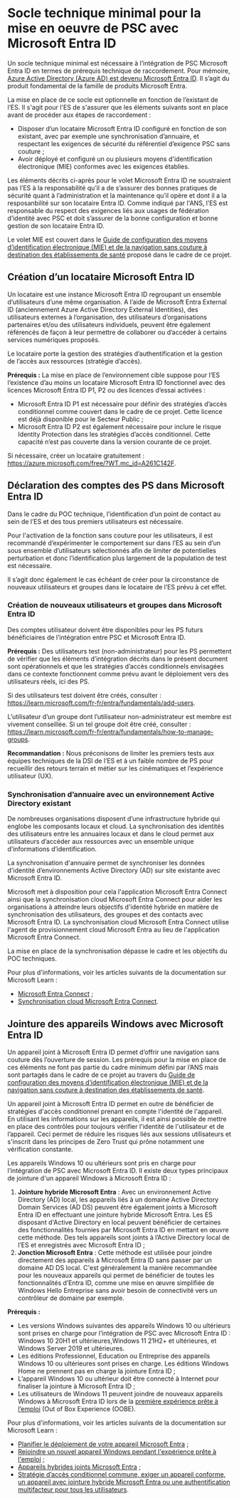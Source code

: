 # Socle technique minimal pour la mise en oeuvre de PSC avec Microsoft Entra ID

Un socle technique minimal est nécessaire à l’intégration de PSC Microsoft Entra ID en termes de prérequis technique de raccordement. Pour mémoire, [Azure Active Directory (Azure AD) est devenu Microsoft Entra ID](https://techcommunity.microsoft.com/t5/microsoft-entra-azure-ad-blog/azure-ad-is-becoming-microsoft-entra-id/ba-p/2520436). Il s’agit du produit fondamental de la famille de produits Microsoft Entra.

La mise en place de ce socle est optionnelle en fonction de l’existant de l’ES. Il s'agit pour l'ES de s'assurer que les éléments suivants sont en place avant de procéder aux étapes de raccordement :
*   Disposer d’un locataire Microsoft Entra ID configuré en fonction de son existant, avec par exemple une synchronisation d’annuaire, et respectant les exigences de sécurité du référentiel d’exigence PSC sans couture ;
*   Avoir déployé et configuré un ou plusieurs moyens d'identification électronique (MIE) conformes avec les exigences établies.

Les éléments décrits ci-après pour le volet Microsoft Entra ID ne soustraient pas l’ES à la responsabilité qu’il a de s’assurer des bonnes pratiques de sécurité quant à l’administration et la maintenance qu’il opère et dont il a la resposanbilité sur son locataire Entra ID. Comme indiqué par l'ANS, l’ES est responsable du respect des exigences liés aux usages de fédération d’identité avec PSC et doit s’assurer de la bonne configuration et bonne gestion de son locataire Entra ID.

Le volet MIE est couvert dans le [Guide de configuration des moyens d’identification électronique (MIE) et de la navigation sans couture à destination des établissements de santé](https://aka.ms/psc_mie_entraid) proposé dans le cadre de ce projet.

##	Création d’un locataire Microsoft Entra ID  

Un locataire est une instance Microsoft Entra ID regroupant un ensemble d’utilisateurs d’une même organisation. A l’aide de Microsoft Entra External ID (anciennement Azure Active Directory External Identities), des utilisateurs externes à l’organisation, des utilisateurs d’organisations partenaires et/ou des utilisateurs individuels, peuvent être également référencés de façon à leur permettre de collaborer ou d’accéder à certains services numériques proposés. 

Le locataire porte la gestion des stratégies d’authentification et la gestion de l’accès aux ressources (stratégie d’accès).

**Prérequis :** La mise en place de l’environnement cible suppose pour l’ES l’existence d’au moins un locataire Microsoft Entra ID fonctionnel avec des licences Microsoft Entra ID P1, P2 ou des licences d’essai activées :
*   Microsoft Entra ID P1 est nécessaire pour définir des stratégies d’accès conditionnel comme couvert dans le cadre de ce projet. Cette licence est déjà disponible pour le Secteur Public ;
*   Microsoft Entra ID P2 est également nécessaire pour inclure le risque Identity Protection dans les stratégies d’accès conditionnel. Cette capacité n’est pas couverte dans la version courante de ce projet.

Si nécessaire, créer un locataire gratuitement : https://azure.microsoft.com/free/?WT.mc_id=A261C142F.

## Déclaration des comptes des PS dans Microsoft Entra ID

Dans le cadre du POC technique, l’identification d’un point de contact au sein de l’ES et des tous premiers utilisateurs est nécessaire.

Pour l'activation de la fonction sans couture pour les utilisateurs, il est recommandé d’expérimenter le comportement sur dans l’ES au sein d’un sous ensemble d’utilisateurs sélectionnés afin de limiter de potentielles perturbation et donc l’identification plus largement de la population de test est nécessaire. 

Il s’agit donc également le cas échéant de créer pour la circonstance de nouveaux utilisateurs et groupes dans le locataire de l’ES prévu à cet effet.

### Création de nouveaux utilisateurs et groupes dans Microsoft Entra ID

Des comptes utilisateur doivent être disponibles pour les PS futurs bénéficiaires de l’intégration entre PSC et Microsoft Entra ID.

**Prérequis :** Des utilisateurs test (non-administrateur) pour les PS permettent de vérifier que les éléments d’intégration décrits dans le présent document sont opérationnels et que les stratégies d’accès conditionnels envisagées dans ce contexte fonctionnent comme prévu avant le déploiement vers des utilisateurs réels, ici des PS. 

Si des utilisateurs test doivent être créés, consulter : https://learn.microsoft.com/fr-fr/entra/fundamentals/add-users.

L’utilisateur d’un groupe dont l’utilisateur non-administrateur est membre est vivement conseillée. Si un tel groupe doit être créé, consulter : https://learn.microsoft.com/fr-fr/entra/fundamentals/how-to-manage-groups.

**Recommandation :** Nous préconisons de limiter les premiers tests aux équipes techniques de la DSI de l’ES et à un faible nombre de PS pour recueillir des retours terrain et métier sur les cinématiques et l’expérience utilisateur (UX).

### Synchronisation d’annuaire avec un environnement Active Directory existant

De nombreuses organisations disposent d’une infrastructure hybride qui englobe les composants locaux et cloud. La synchronisation des identités des utilisateurs entre les annuaires locaux et dans le cloud permet aux utilisateurs d’accéder aux ressources avec un ensemble unique d’informations d’identification.

La synchronisation d'annuaire permet de synchroniser les données d'identité d’environnements Active Directory (AD) sur site existante avec Microsoft Entra ID.

Microsoft met à disposition pour cela l'application Microsoft Entra Connect ainsi que la synchronisation cloud Microsoft Entra Connect pour aider les organisations à atteindre leurs objectifs d'identité hybride en matière de synchronisation des utilisateurs, des groupes et des contacts avec Microsoft Entra ID. La synchronisation cloud Microsoft Entra Connect utilise l'agent de provisionnement cloud Microsoft Entra au lieu de l'application Microsoft Entra Connect.

La mise en place de la synchronisation dépasse le cadre et les objectifs du POC techniques. 

Pour plus d'informations, voir les articles suivants de la documentation sur Microsoft Learn : 
*   [Microsoft Entra Connect](https://learn.microsoft.com/fr-fr/entra/architecture/sync-directory) ;
*   [Synchronisation cloud Microsoft Entra Connect](https://learn.microsoft.com/fr-fr/entra/identity/hybrid/cloud-sync/what-is-cloud-sync).

## Jointure des appareils Windows avec Microsoft Entra ID

Un appareil joint à Microsoft Entra ID permet d’offrir une navigation sans couture dès l’ouverture de session. Les prérequis pour la mise en place de ces éléments ne font pas partie du cadre minimum défini par l’ANS mais sont partagés dans le cadre de ce projet au travers du [Guide de configuration des moyens d’identification électronique (MIE) et de la navigation sans couture à destination des établissements de santé](https://aka.ms/psc_mie_entraid). 

Un appareil joint à Microsoft Entra ID permet en outre de bénéficier de stratégies d'accès conditionnel prenant en compte l'identité de l'appareil. En utilisant les informations sur les appareils, il est ainsi possible de mettre en place des contrôles pour toujours vérifier l'identité de l'utilisateur et de l’appareil. Ceci permet de réduire les risques liés aux sessions utilisateurs et s'inscrit dans les principes de Zero Trust qui prône notamment une vérification constante. 

Les appareils Windows 10 ou ultérieurs sont pris en charge pour l’intégration de PSC avec Microsoft Entra ID. Il existe deux types principaux de jointure d'un appareil Windows à Microsoft Entra ID :  
1.	**Jointure hybride Microsoft Entra** : Avec un environnement Active Directory (AD) local, les appareils liés à un  domaine Active Directory Domain Services (AD DS) peuvent être également joints à Microsoft Entra ID en effectuant une jointure hybride Microsoft Entra.  Les ES disposant d'Active Directory en local peuvent bénéficier de certaines des fonctionnalités fournies par Microsoft Entra ID en mettant en œuvre cette méthode. Des tels appareils sont joints à l’Active Directory local de l’ES et enregistrés avec Microsoft Entra ID ;
2.	**Jonction Microsoft Entra** : Cette méthode est utilisée pour joindre directement des appareils à Microsoft Entra ID sans passer par un domaine AD DS local. C'est généralement la manière recommandée pour les nouveaux appareils qui permet de bénéficier de toutes les fonctionnalités d’Entra ID, comme une mise en œuvre simplifiée de Windows Hello Entreprise sans avoir besoin de connectivité vers un contrôleur de domaine par exemple. 

**Prérequis :** 
*   Les versions Windows suivantes des appareils Windows 10 ou ultérieurs sont prises en charge pour l’intégration de PSC avec Microsoft Entra ID : Windows 10 20H1 et ultérieures,Windows 11 21H2+ et ultérieures, et Windows Server 2019 et ultérieures.
*   Les éditions Professionnel, Education ou Entreprise des appareils Windows 10 ou ultérieures sont prises en charge. Les éditions Windows Home ne prennent pas en charge la jointure Entra ID ;
*   L’appareil Windows 10 ou ultérieur doit être connecté à Internet pour finaliser la jointure à Microsoft Entra ID ;
*   Les utilisateurs de Windows 11 peuvent joindre de nouveaux appareils Windows à Microsoft Entra ID lors de la [première expérience prête à l’emploi](https://learn.microsoft.com/fr-fr/windows-hardware/customize/desktop/customize-oobe-in-windows-11) (Out of Box Experience (OOBE). 

Pour plus d'informations, voir les articles suivants de la documentation sur Microsoft Learn : 
*   [Planifier le déploiement de votre appareil Microsoft Entra](https://learn.microsoft.com/fr-FR/entra/identity/devices/plan-device-deployment) ;
*   [Rejoindre un nouvel appareil Windows pendant l'expérience prête à l'emploi](https://learn.microsoft.com/fr-fr/entra/identity/devices/device-join-out-of-box) ;
*   [Appareils hybrides joints Microsoft Entra](https://learn.microsoft.com/fr-fr/entra/identity/devices/concept-hybrid-join) ;
*   [Stratégie d’accès conditionnel commune, exiger un appareil conforme, un appareil avec jointure hybride Microsoft Entra ou une authentification multifacteur pour tous les utilisateurs](https://learn.microsoft.com/fr-fr/entra/identity/conditional-access/howto-conditional-access-policy-compliant-device).